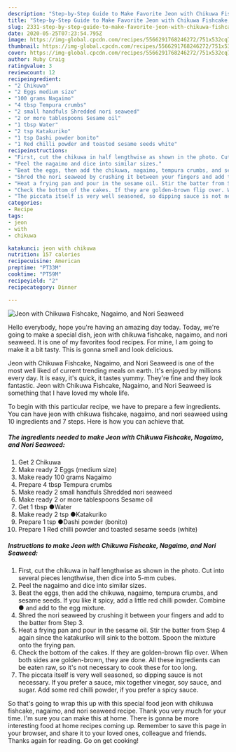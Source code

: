 ```yaml
---
description: "Step-by-Step Guide to Make Favorite Jeon with Chikuwa Fishcake, Nagaimo, and Nori Seaweed"
title: "Step-by-Step Guide to Make Favorite Jeon with Chikuwa Fishcake, Nagaimo, and Nori Seaweed"
slug: 2331-step-by-step-guide-to-make-favorite-jeon-with-chikuwa-fishcake-nagaimo-and-nori-seaweed
date: 2020-05-25T07:23:54.795Z
image: https://img-global.cpcdn.com/recipes/5566291768246272/751x532cq70/jeon-with-chikuwa-fishcake-nagaimo-and-nori-seaweed-recipe-main-photo.jpg
thumbnail: https://img-global.cpcdn.com/recipes/5566291768246272/751x532cq70/jeon-with-chikuwa-fishcake-nagaimo-and-nori-seaweed-recipe-main-photo.jpg
cover: https://img-global.cpcdn.com/recipes/5566291768246272/751x532cq70/jeon-with-chikuwa-fishcake-nagaimo-and-nori-seaweed-recipe-main-photo.jpg
author: Ruby Craig
ratingvalue: 3
reviewcount: 12
recipeingredient:
- "2 Chikuwa"
- "2 Eggs medium size"
- "100 grams Nagaimo"
- "4 tbsp Tempura crumbs"
- "2 small handfuls Shredded nori seaweed"
- "2 or more tablespoons Sesame oil"
- "1 tbsp Water"
- "2 tsp Katakuriko"
- "1 tsp Dashi powder bonito"
- "1 Red chilli powder and toasted sesame seeds white"
recipeinstructions:
- "First, cut the chikuwa in half lengthwise as shown in the photo. Cut into several pieces lengthwise, then dice into 5-mm cubes."
- "Peel the nagaimo and dice into similar sizes."
- "Beat the eggs, then add the chikuwa, nagaimo, tempura crumbs, and sesame seeds. If you like it spicy, add a little red chilli powder. Combine ● and add to the egg mixture."
- "Shred the nori seaweed by crushing it between your fingers and add to the batter from Step 3."
- "Heat a frying pan and pour in the sesame oil. Stir the batter from Step 4 again since the katakuriko will sink to the bottom. Spoon the mixture onto the frying pan."
- "Check the bottom of the cakes. If they are golden-brown flip over. When both sides are golden-brown, they are done. All these ingredients can be eaten raw, so it&#39;s not necessary to cook these for too long."
- "The piccata itself is very well seasoned, so dipping sauce is not necessary. If you prefer a sauce, mix together vinegar, soy sauce, and sugar. Add some red chilli powder, if you prefer a spicy sauce."
categories:
- Recipe
tags:
- jeon
- with
- chikuwa

katakunci: jeon with chikuwa 
nutrition: 157 calories
recipecuisine: American
preptime: "PT33M"
cooktime: "PT59M"
recipeyield: "2"
recipecategory: Dinner

---
```



![Jeon with Chikuwa Fishcake, Nagaimo, and Nori Seaweed](https://img-global.cpcdn.com/recipes/5566291768246272/751x532cq70/jeon-with-chikuwa-fishcake-nagaimo-and-nori-seaweed-recipe-main-photo.jpg)

Hello everybody, hope you're having an amazing day today. Today, we're going to make a special dish, jeon with chikuwa fishcake, nagaimo, and nori seaweed. It is one of my favorites food recipes. For mine, I am going to make it a bit tasty. This is gonna smell and look delicious.



Jeon with Chikuwa Fishcake, Nagaimo, and Nori Seaweed is one of the most well liked of current trending meals on earth. It's enjoyed by millions every day. It is easy, it's quick, it tastes yummy. They're fine and they look fantastic. Jeon with Chikuwa Fishcake, Nagaimo, and Nori Seaweed is something that I have loved my whole life.


To begin with this particular recipe, we have to prepare a few ingredients. You can have jeon with chikuwa fishcake, nagaimo, and nori seaweed using 10 ingredients and 7 steps. Here is how you can achieve that.

<!--inarticleads1-->

##### The ingredients needed to make Jeon with Chikuwa Fishcake, Nagaimo, and Nori Seaweed:

1. Get 2 Chikuwa
1. Make ready 2 Eggs (medium size)
1. Make ready 100 grams Nagaimo
1. Prepare 4 tbsp Tempura crumbs
1. Make ready 2 small handfuls Shredded nori seaweed
1. Make ready 2 or more tablespoons Sesame oil
1. Get 1 tbsp ●Water
1. Make ready 2 tsp ●Katakuriko
1. Prepare 1 tsp ●Dashi powder (bonito)
1. Prepare 1 Red chilli powder and toasted sesame seeds (white)




<!--inarticleads2-->

##### Instructions to make Jeon with Chikuwa Fishcake, Nagaimo, and Nori Seaweed:

1. First, cut the chikuwa in half lengthwise as shown in the photo. Cut into several pieces lengthwise, then dice into 5-mm cubes.
1. Peel the nagaimo and dice into similar sizes.
1. Beat the eggs, then add the chikuwa, nagaimo, tempura crumbs, and sesame seeds. If you like it spicy, add a little red chilli powder. Combine ● and add to the egg mixture.
1. Shred the nori seaweed by crushing it between your fingers and add to the batter from Step 3.
1. Heat a frying pan and pour in the sesame oil. Stir the batter from Step 4 again since the katakuriko will sink to the bottom. Spoon the mixture onto the frying pan.
1. Check the bottom of the cakes. If they are golden-brown flip over. When both sides are golden-brown, they are done. All these ingredients can be eaten raw, so it&#39;s not necessary to cook these for too long.
1. The piccata itself is very well seasoned, so dipping sauce is not necessary. If you prefer a sauce, mix together vinegar, soy sauce, and sugar. Add some red chilli powder, if you prefer a spicy sauce.




So that's going to wrap this up with this special food jeon with chikuwa fishcake, nagaimo, and nori seaweed recipe. Thank you very much for your time. I'm sure you can make this at home. There is gonna be more interesting food at home recipes coming up. Remember to save this page in your browser, and share it to your loved ones, colleague and friends. Thanks again for reading. Go on get cooking!
